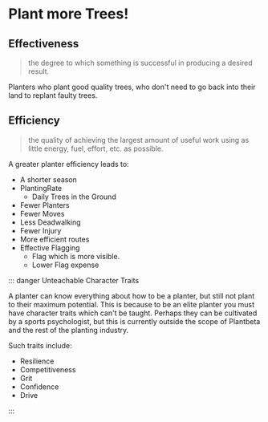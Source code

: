 # Plant more Trees!


## Effectiveness

> the degree to which something is successful in producing a desired result.

Planters who plant good quality trees, who don't need to go back into their land to replant faulty trees.

## Efficiency

> the quality of achieving the largest amount of useful work using as little energy, fuel, effort, etc. as possible.

A greater planter efficiency leads to:

- A shorter season
- PlantingRate
    - Daily Trees in the Ground
- Fewer Planters
- Fewer Moves
- Less Deadwalking
- Fewer Injury
- More efficient routes
- Effective Flagging 
    - Flag which is more visible.
    - Lower Flag expense

::: danger Unteachable Character Traits

A planter can know everything about how to be a planter, but still not plant to their maximum potential. This is because to be an elite planter you must have character traits which can't be taught. Perhaps they can be cultivated by a sports psychologist, but this is currently outside the scope of Plantbeta and the rest of the planting industry.  

Such traits include: 

- Resilience
- Competitiveness
- Grit
- Confidence
- Drive  

:::


